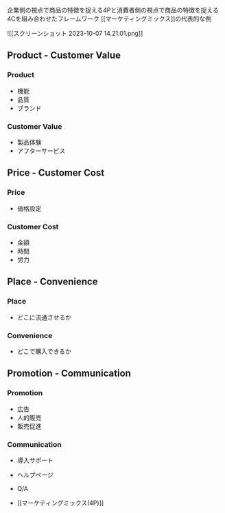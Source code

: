 企業側の視点で商品の特徴を捉える4Pと消費者側の視点で商品の特徴を捉える4Cを組み合わせたフレームワーク
[[マーケティングミックス]]の代表的な例

![[スクリーンショット 2023-10-07 14.21.01.png]]

## Product - Customer Value
### Product
- 機能
- 品質
- ブランド
### Customer Value
- 製品体験
- アフターサービス
## Price - Customer Cost
### Price
- 価格設定
### Customer Cost
- 金額
- 時間
- 労力
## Place - Convenience
### Place
- どこに流通させるか
### Convenience
- どこで購入できるか
## Promotion - Communication
### Promotion
- 広告
- 人的販売
- 販売促進
### Communication
- 導入サポート
- ヘルプページ
- Q/A

- [[マーケティングミックス(4P)]]
